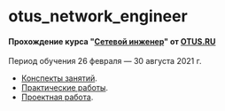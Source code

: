 # otus_network_engineer

#### Прохождение курса "[Сетевой инженер](https://otus.ru/lessons/setevoy-inzhener/)" от [OTUS.RU](https://otus.ru/)
Период обучения 26 февраля — 30 августа 2021 г.

 - [Конспекты занятий](lections/).
 - [Практические работы](labs/).
 - [Проектная работа](final/).
